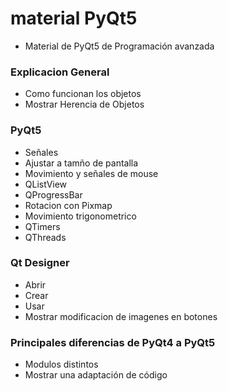 # material PyQt5

* Material de PyQt5 de Programación avanzada

### Explicacion General
* Como funcionan los objetos
* Mostrar Herencia de Objetos

### PyQt5

* Señales
* Ajustar a tamño de pantalla
* Movimiento y señales de mouse
* QListView
* QProgressBar
* Rotacion con Pixmap
* Movimiento trigonometrico
* QTimers
* QThreads

### Qt Designer

* Abrir
* Crear 
* Usar
* Mostrar modificacion de imagenes en botones 


### Principales diferencias de PyQt4 a PyQt5

* Modulos distintos
* Mostrar una adaptación de código

